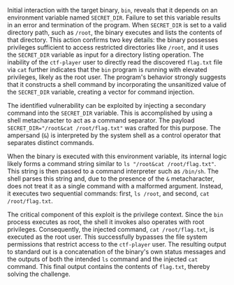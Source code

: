 Initial interaction with the target binary, `bin`, reveals that it depends on an environment variable named `SECRET_DIR`. Failure to set this variable results in an error and termination of the program. When `SECRET_DIR` is set to a valid directory path, such as `/root`, the binary executes and lists the contents of that directory. This action confirms two key details: the binary possesses privileges sufficient to access restricted directories like `/root`, and it uses the `SECRET_DIR` variable as input for a directory listing operation. The inability of the `ctf-player` user to directly read the discovered `flag.txt` file via `cat` further indicates that the `bin` program is running with elevated privileges, likely as the root user. The program's behavior strongly suggests that it constructs a shell command by incorporating the unsanitized value of the `SECRET_DIR` variable, creating a vector for command injection.



The identified vulnerability can be exploited by injecting a secondary command into the `SECRET_DIR` variable. This is accomplished by using a shell metacharacter to act as a command separator. The payload `SECRET_DIR="/root&cat /root/flag.txt"` was crafted for this purpose. The ampersand (`&`) is interpreted by the system shell as a control operator that separates distinct commands.

When the binary is executed with this environment variable, its internal logic likely forms a command string similar to `ls "/root&cat /root/flag.txt"`. This string is then passed to a command interpreter such as `/bin/sh`. The shell parses this string and, due to the presence of the `&` metacharacter, does not treat it as a single command with a malformed argument. Instead, it executes two sequential commands: first, `ls /root`, and second, `cat /root/flag.txt`.


The critical component of this exploit is the privilege context. Since the `bin` process executes as root, the shell it invokes also operates with root privileges. Consequently, the injected command, `cat /root/flag.txt`, is executed as the root user. This successfully bypasses the file system permissions that restrict access to the `ctf-player` user. The resulting output to standard out is a concatenation of the binary's own status messages and the outputs of both the intended `ls` command and the injected `cat` command. This final output contains the contents of `flag.txt`, thereby solving the challenge.
